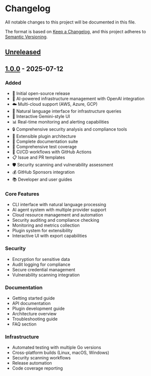 # Changelog

All notable changes to this project will be documented in this file.

The format is based on [Keep a Changelog](https://keepachangelog.com/en/1.0.0/),
and this project adheres to [Semantic Versioning](https://semver.org/spec/v2.0.0.html).

## [Unreleased]

## [1.0.0] - 2025-07-12

### Added
- 🚀 Initial open-source release
- 🤖 AI-powered infrastructure management with OpenAI integration
- ☁️ Multi-cloud support (AWS, Azure, GCP)
- 💬 Natural language interface for infrastructure queries
- 🎨 Interactive Gemini-style UI
- 📊 Real-time monitoring and alerting capabilities
- 🔒 Comprehensive security analysis and compliance tools
- 🔧 Extensible plugin architecture
- 📖 Complete documentation suite
- 🧪 Comprehensive test coverage
- 🚦 CI/CD workflows with GitHub Actions
- 📋 Issue and PR templates
- 🛡️ Security scanning and vulnerability assessment
- 💰 GitHub Sponsors integration
- 📚 Developer and user guides

### Core Features
- CLI interface with natural language processing
- AI agent system with multiple provider support
- Cloud resource management and automation
- Security auditing and compliance checking
- Monitoring and metrics collection
- Plugin system for extensibility
- Interactive UI with export capabilities

### Security
- Encryption for sensitive data
- Audit logging for compliance
- Secure credential management
- Vulnerability scanning integration

### Documentation
- Getting started guide
- API documentation
- Plugin development guide
- Architecture overview
- Troubleshooting guide
- FAQ section

### Infrastructure
- Automated testing with multiple Go versions
- Cross-platform builds (Linux, macOS, Windows)
- Security scanning workflows
- Release automation
- Code coverage reporting

[Unreleased]: https://github.com/AlloraAi/AlloraCLI/compare/v1.0.0...HEAD
[1.0.0]: https://github.com/AlloraAi/AlloraCLI/releases/tag/v1.0.0
